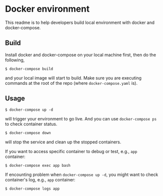 # Docker environment

This readme is to help developers build local environment with docker and docker-compose.

## Build

Install docker and docker-compose on your local machine first, then do the following,
```
$ docker-compose build
```
and your local image will start to build.
Make sure you are executing commands at the root of the repo (where `docker-compose.yaml` is).

## Usage
```
$ docker-compose up -d
```
will trigger your environment to go live.
And you can use `docker-compose ps` to check container status.
```
$ docker-compose down
```
will stop the service and clean up the stopped containers.

If you want to access specific container to debug or test, e.g., `app` container:
```
$ docker-compose exec app bash
```

If encounting problem when `docker-compose up -d`, you might want to check container's log, e.g., `app` container:
```
$ docker-compose logs app
```